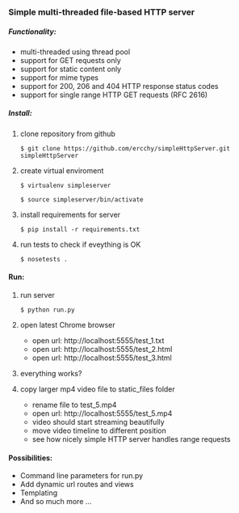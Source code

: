 ### Simple multi-threaded file-based HTTP server

##### Functionality:
* multi-threaded using thread pool
* support for GET requests only
* support for static content only
* support for mime types
* support for 200, 206 and 404 HTTP response status codes
* support for single range HTTP GET requests (RFC 2616)

##### Install:

1. clone repository from github
	```
	$ git clone https://github.com/ercchy/simpleHttpServer.git simpleHttpServer
	```

2. create virtual enviroment
	```
	$ virtualenv simpleserver
	```
	```
	$ source simpleserver/bin/activate
	```

3. install requirements for server
	```
	$ pip install -r requirements.txt
	```

4. run tests to check if eveything is OK
	```
	$ nosetests .
	```

#### Run:

1. run server

	```
	$ python run.py
	```

2. open latest Chrome browser
    * open url: http://localhost:5555/test_1.txt
    * open url: http://localhost:5555/test_2.html
    * open url: http://localhost:5555/test_3.html
	
	
3. everything works?	
4. copy larger mp4 video file to static_files folder
    * rename file to test_5.mp4
    * open url: http://localhost:5555/test_5.mp4
    * video should start streaming beautifully
    * move video timeline to different position
    * see how nicely simple HTTP server handles range requests

#### Possibilities:
* Command line parameters for run.py
* Add dynamic url routes and views
* Templating
* And so much more ...

